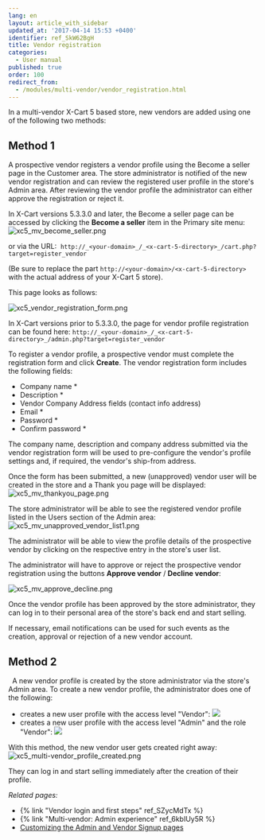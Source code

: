 ```yaml
---
lang: en
layout: article_with_sidebar
updated_at: '2017-04-14 15:53 +0400'
identifier: ref_SkW62BgH
title: Vendor registration
categories:
  - User manual
published: true
order: 100
redirect_from:
  - /modules/multi-vendor/vendor_registration.html
---
```


In a multi-vendor X-Cart 5 based store, new vendors are added using one of the following two methods:

## Method 1

A prospective vendor registers a vendor profile using the Become a seller page in the Customer area. The store administrator is notified of the new vendor registration and can review the registered user profile in the store's Admin area. After reviewing the vendor profile the administrator can either approve the registration or reject it.

In X-Cart versions 5.3.3.0 and later, the Become a seller page can be accessed by clicking the **Become a seller** item in the Primary site menu:
![xc5_mv_become_seller.png]({{site.baseurl}}/attachments/ref_SkW62BgH/xc5_mv_become_seller.png)

or via the URL: 
`http://_<your-domain>_/_<x-cart-5-directory>_/cart.php?target=register_vendor`

(Be sure to replace the part `http://<your-domain>/<x-cart-5-directory>` with the actual address of your X-Cart 5 store).

This page looks as follows:

![xc5_vendor_registration_form.png]({{site.baseurl}}/attachments/ref_SkW62BgH/xc5_vendor_registration_form.png)

In X-Cart versions prior to 5.3.3.0, the page for vendor profile registration can be found here:
`http://_<your-domain>_/_<x-cart-5-directory>_/admin.php?target=register_vendor`

To register a vendor profile, a prospective vendor must complete the registration form and click **Create**.
The vendor registration form includes the following fields:

   *   Company name * 
   *   Description * 
   *   Vendor Company Address fields (contact info address) 
   *   Email *
   *   Password *
   *   Confirm password *

The company name, description and company address submitted via the vendor registration form will be used to pre-configure the vendor's profile settings and, if required, the vendor's ship-from address.  

Once the form has been submitted, a new (unapproved) vendor user will be created in the store and a Thank you page will be displayed:
![xc5_mv_thankyou_page.png]({{site.baseurl}}/attachments/ref_SkW62BgH/xc5_mv_thankyou_page.png)

The store administrator will be able to see the registered vendor profile listed in the Users section of the Admin area:
![xc5_mv_unapproved_vendor_list1.png]({{site.baseurl}}/attachments/ref_SkW62BgH/xc5_mv_unapproved_vendor_list1.png)

The administrator will be able to view the profile details of the prospective vendor by clicking on the respective entry in the store's user list.

The administrator will have to approve or reject the prospective vendor registration using the buttons **Approve vendor** / **Decline vendor**:

![xc5_mv_approve_decline.png]({{site.baseurl}}/attachments/ref_SkW62BgH/xc5_mv_approve_decline.png)

Once the vendor profile has been approved by the store administrator, they can log in to their personal area of the store's back end and start selling. 

If necessary, email notifications can be used for such events as the creation, approval or rejection of a new vendor account.

## Method 2
 
A new vendor profile is created by the store administrator via the store's Admin area.
To create a new vendor profile, the administrator does one of the following: 

*   creates a new user profile with the access level "Vendor":
    ![]({{site.baseurl}}/attachments/8749143/8719604.png)
*   creates a new user profile with the access level "Admin" and the role "Vendor":
    ![]({{site.baseurl}}/attachments/8749143/8716890.png)

With this method, the new vendor user gets created right away:
    ![xc5_multi-vendor_profile_created.png]({{site.baseurl}}/attachments/ref_SkW62BgH/xc5_multi-vendor_profile_created.png)

They can log in and start selling immediately after the creation of their profile.



_Related pages:_

*   {% link "Vendor login and first steps" ref_SZycMdTx %}
*   {% link "Multi-vendor: Admin experience" ref_6kbIUy5R %}
*   [Customizing the Admin and Vendor Signup pages](http://devs.x-cart.com/en/design_changes/customizing_the_admin_and_vendor_signup_pages.html)
